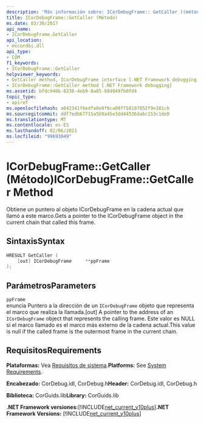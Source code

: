 ```yaml
---
description: 'Más información sobre: ICorDebugFrame:: GetCaller ((método)'
title: ICorDebugFrame::GetCaller (Método)
ms.date: 03/30/2017
api_name:
- ICorDebugFrame.GetCaller
api_location:
- mscordbi.dll
api_type:
- COM
f1_keywords:
- ICorDebugFrame::GetCaller
helpviewer_keywords:
- GetCaller method, ICorDebugFrame interface [.NET Framework debugging]
- ICorDebugFrame::GetCaller method [.NET Framework debugging]
ms.assetid: bfdc946b-8238-4eb9-8a85-884049fb0fd4
topic_type:
- apiref
ms.openlocfilehash: a042341f6edfa0e8f6ca00f758107852f9e381cb
ms.sourcegitcommit: ddf7edb67715a5b9a45e3dd44536dabc153c1de0
ms.translationtype: MT
ms.contentlocale: es-ES
ms.lasthandoff: 02/06/2021
ms.locfileid: "99693049"
---
```

# <a name="icordebugframegetcaller-method"></a><span data-ttu-id="8f781-103">ICorDebugFrame::GetCaller (Método)</span><span class="sxs-lookup"><span data-stu-id="8f781-103">ICorDebugFrame::GetCaller Method</span></span>

<span data-ttu-id="8f781-104">Obtiene un puntero al objeto ICorDebugFrame en la cadena actual que llamó a este marco.</span><span class="sxs-lookup"><span data-stu-id="8f781-104">Gets a pointer to the ICorDebugFrame object in the current chain that called this frame.</span></span>  
  
## <a name="syntax"></a><span data-ttu-id="8f781-105">Sintaxis</span><span class="sxs-lookup"><span data-stu-id="8f781-105">Syntax</span></span>  
  
```cpp  
HRESULT GetCaller (  
    [out] ICorDebugFrame     **ppFrame  
);  
```  
  
## <a name="parameters"></a><span data-ttu-id="8f781-106">Parámetros</span><span class="sxs-lookup"><span data-stu-id="8f781-106">Parameters</span></span>  

 `ppFrame`  
 <span data-ttu-id="8f781-107">enuncia Puntero a la dirección de un `ICorDebugFrame` objeto que representa el marco que realiza la llamada.</span><span class="sxs-lookup"><span data-stu-id="8f781-107">[out] A pointer to the address of an `ICorDebugFrame` object that represents the calling frame.</span></span> <span data-ttu-id="8f781-108">Este valor es NULL si el marco llamado es el marco más externo de la cadena actual.</span><span class="sxs-lookup"><span data-stu-id="8f781-108">This value is null if the called frame is the outermost frame in the current chain.</span></span>  
  
## <a name="requirements"></a><span data-ttu-id="8f781-109">Requisitos</span><span class="sxs-lookup"><span data-stu-id="8f781-109">Requirements</span></span>  

 <span data-ttu-id="8f781-110">**Plataformas:** Vea [Requisitos de sistema](../../get-started/system-requirements.md).</span><span class="sxs-lookup"><span data-stu-id="8f781-110">**Platforms:** See [System Requirements](../../get-started/system-requirements.md).</span></span>  
  
 <span data-ttu-id="8f781-111">**Encabezado:** CorDebug.idl, CorDebug.h</span><span class="sxs-lookup"><span data-stu-id="8f781-111">**Header:** CorDebug.idl, CorDebug.h</span></span>  
  
 <span data-ttu-id="8f781-112">**Biblioteca:** CorGuids.lib</span><span class="sxs-lookup"><span data-stu-id="8f781-112">**Library:** CorGuids.lib</span></span>  
  
 <span data-ttu-id="8f781-113">**.NET Framework versiones:**[!INCLUDE[net_current_v10plus](../../../../includes/net-current-v10plus-md.md)]</span><span class="sxs-lookup"><span data-stu-id="8f781-113">**.NET Framework Versions:** [!INCLUDE[net_current_v10plus](../../../../includes/net-current-v10plus-md.md)]</span></span>
